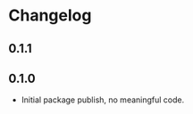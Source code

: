 # Changelog

## 0.1.1

<!-- todo: Add web utils for fetching remote resources -->

## 0.1.0

- Initial package publish, no meaningful code.
